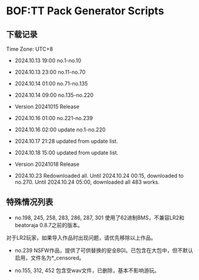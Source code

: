 # BOF:TT Pack Generator Scripts

## 下载记录

Time Zone: UTC+8

- 2024.10.13 19:00 no.1-no.10
- 2024.10.13 23:00 no.11-no.70
- 2024.10.14 01:00 no.71-no.135
- 2024.10.14 09:00 no.135-no.220
- Version 20241015 Release

- 2024.10.16 01:00 no.221-no.239
- 2024.10.16 02:00 update no.1-no.220

- 2024.10.17 21:28 updated from update list.

- 2024.10.18 15:00 updated from update list.
- Version 20241018 Release

- 2024.10.23 Redownloaded all.
Until 2024.10.24 00:15, downloaded to no.270.
Until 2024.10.24 05:00, downloaded all 483 works.

## 特殊情况列表

- no.198, 245, 258, 283, 286, 287, 301 使用了62进制BMS，不兼容LR2和beatoraja 0.8.7之前的版本。

对于LR2玩家，如果导入作品时出现问题，请优先移除以上作品。

- no.239 NSFW作品，提供了可供替换的安全BGI。已包含在大包中，但不默认启用，文件名为*_censored。

- no.155, 312, 452 包含空wav文件，已删除，基本不影响游玩。
